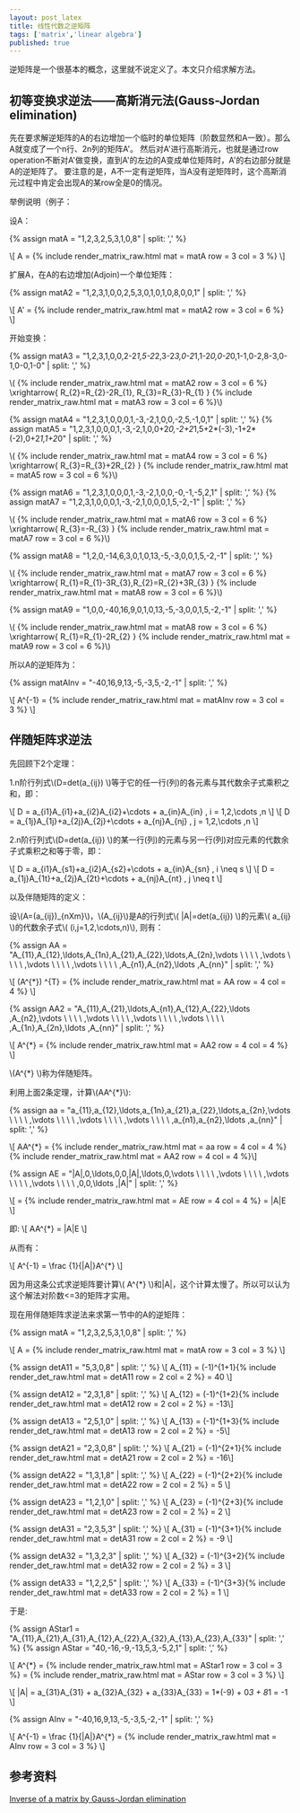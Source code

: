 ```yaml
---
layout: post_latex
title: 线性代数之逆矩阵
tags: ['matrix','linear algebra']
published: true
---
```



逆矩阵是一个很基本的概念，这里就不说定义了。本文只介绍求解方法。

## 初等变换求逆法——高斯消元法(Gauss-Jordan elimination)

先在要求解逆矩阵的A的右边增加一个临时的单位矩阵（阶数显然和A一致）。那么A就变成了一个n行、2n列的矩阵A'。
然后对A'进行高斯消元，也就是通过row operation不断对A'做变换，直到A'的左边的A变成单位矩阵时，A'的右边部分就是A的逆矩阵了。
要注意的是，A不一定有逆矩阵，当A没有逆矩阵时，这个高斯消元过程中肯定会出现A的某row全是0的情况。

举例说明（例子：

设A：


{% assign matA = "1,2,3,2,5,3,1,0,8" | split: ',' %}

\\[ A = {% include render_matrix_raw.html mat = matA row = 3 col = 3 %} \\]

扩展A，在A的右边增加(Adjoin)一个单位矩阵：

{% assign matA2 = "1,2,3,1,0,0,2,5,3,0,1,0,1,0,8,0,0,1" | split: ',' %}

\\[ A' = {% include render_matrix_raw.html mat = matA2 row = 3 col = 6 %} \\]

开始变换：

{% assign matA3 = "1,2,3,1,0,0,2-2*1,5-2*2,3-2*3,0-2*1,1-2*0,0-2*0,1-1,0-2,8-3,0-1,0-0,1-0" | split: ',' %}

\\( {% include render_matrix_raw.html mat = matA2 row = 3 col = 6 %} \\xrightarrow\{ R\_\{2\}=R\_\{2\}-2R\_\{1\}, R\_\{3\}=R\_\{3\}-R\_\{1\} \}  {% include render_matrix_raw.html mat = matA3 row = 3 col = 6 %}\\)

{% assign matA4 = "1,2,3,1,0,0,0,1,-3,-2,1,0,0,-2,5,-1,0,1" | split: ',' %}
{% assign matA5 = "1,2,3,1,0,0,0,1,-3,-2,1,0,0+2*0,-2+2*1,5+2*(-3),-1+2*(-2),0+2*1,1+2*0" | split: ',' %}


\\( {% include render_matrix_raw.html mat = matA4 row = 3 col = 6 %} \\xrightarrow\{ R\_\{3\}=R\_\{3\}+2R\_\{2\} \}  {% include render_matrix_raw.html mat = matA5 row = 3 col = 6 %}\\)


{% assign matA6 = "1,2,3,1,0,0,0,1,-3,-2,1,0,0,-0,-1,-5,2,1" | split: ',' %}
{% assign matA7 = "1,2,3,1,0,0,0,1,-3,-2,1,0,0,0,1,5,-2,-1" | split: ',' %}


\\( {% include render_matrix_raw.html mat = matA6 row = 3 col = 6 %} \\xrightarrow\{ R\_\{3\}=-R\_\{3\} \}  {% include render_matrix_raw.html mat = matA7 row = 3 col = 6 %}\\)

{% assign matA8 = "1,2,0,-14,6,3,0,1,0,13,-5,-3,0,0,1,5,-2,-1" | split: ',' %}


\\( {% include render_matrix_raw.html mat = matA7 row = 3 col = 6 %} \\xrightarrow\{ R\_\{1\}=R\_\{1\}-3R\_\{3\},R\_\{2\}=R\_\{2\}+3R\_\{3\} \}  {% include render_matrix_raw.html mat = matA8 row = 3 col = 6 %}\\)

{% assign matA9 = "1,0,0,-40,16,9,0,1,0,13,-5,-3,0,0,1,5,-2,-1" | split: ',' %}


\\( {% include render_matrix_raw.html mat = matA8 row = 3 col = 6 %} \\xrightarrow\{ R\_\{1\}=R\_\{1\}-2R\_\{2\} \}  {% include render_matrix_raw.html mat = matA9 row = 3 col = 6 %}\\)


所以A的逆矩阵为：

{% assign matAInv = "-40,16,9,13,-5,-3,5,-2,-1" | split: ',' %}

\\[  A\^\{-1\} = {% include render_matrix_raw.html mat = matAInv row = 3 col = 3 %} \\]


## 伴随矩阵求逆法

先回顾下2个定理：

1.n阶行列式\\(D=det(a\_\{ij\}) \\)等于它的任一行(列)的各元素与其代数余子式乘积之和，即：

\\[ D = a\_\{i1\}A\_\{i1\}+a\_\{i2\}A\_\{i2\}+\\cdots + a\_\{in\}A\_\{in\} , i = 1,2,\\cdots ,n \\]
\\[ D = a\_\{1j\}A\_\{1j\}+a\_\{2j\}A\_\{2j\}+\\cdots + a\_\{nj\}A\_\{nj\} , j = 1,2,\\cdots ,n \\]

2.n阶行列式\\(D=det(a\_\{ij\}) \\)的某一行(列)的元素与另一行(列)对应元素的代数余子式乘积之和等于零，即：

\\[ D = a\_\{i1\}A\_\{s1\}+a\_\{i2\}A\_\{s2\}+\\cdots + a\_\{in\}A\_\{sn\} , i \\neq s \\]
\\[ D = a\_\{1j\}A\_\{1t\}+a\_\{2j\}A\_\{2t\}+\\cdots + a\_\{nj\}A\_\{nt\} , j \\neq t \\]

以及伴随矩阵的定义：

设\\(A=(a\_\{ij\})\_\{nXm\}\\)，\\(A\_\{ij\}\\)是A的行列式\\( |A|=det(a\_\{ij\}) \\)的元素\\( a\_\{ij\} \\)的代数余子式\\( (i,j=1,2,\\cdots,n)\\), 则有：

{% assign AA = "A\_\{11\},A\_\{12\},\\ldots,A\_\{1n\},A\_\{21\},A\_\{22\},\\ldots,A\_\{2n\},\\vdots \ \ \ \ ,\\vdots \ \ \ \ ,\\vdots \ \ \ \ ,\\vdots \ \ \ \ ,A\_\{n1\},A\_\{n2\},\\ldots ,A\_\{nn\}" | split: ',' %}

\\[ (A\^\{*\}) \^\{T\} = {% include render_matrix_raw.html mat = AA row = 4 col = 4 %}  \\]

{% assign AA2 = "A\_\{11\},A\_\{21\},\\ldots,A\_\{n1\},A\_\{12\},A\_\{22\},\\ldots ,A\_\{n2\},\\vdots \ \ \ \ ,\\vdots  \ \ \ \ ,\\vdots \ \ \ \ ,\\vdots \ \ \ \ ,A\_\{1n\},A\_\{2n\},\\ldots ,A\_\{nn\}" | split: ',' %}

\\[ A\^\{*\} = {% include render_matrix_raw.html mat = AA2 row = 4 col = 4 %}  \\]

\\(A\^\{*\} \\)称为伴随矩阵。

利用上面2条定理，计算\\(AA\^\{*\}\\):


{% assign aa = "a\_\{11\},a\_\{12\},\\ldots,a\_\{1n\},a\_\{21\},a\_\{22\},\\ldots,a\_\{2n\},\\vdots \ \ \ \ ,\\vdots \ \ \ \ ,\\vdots \ \ \ \ ,\\vdots \ \ \ \ ,a\_\{n1\},a\_\{n2\},\\ldots ,a\_\{nn\}" | split: ',' %}


\\[ AA\^\{*\} = {% include render_matrix_raw.html mat = aa row = 4 col = 4 %}{% include render_matrix_raw.html mat = AA2 row = 4 col = 4 %}\\]

{% assign AE = "|A|,0,\\ldots,0,0,|A|,\\ldots,0,\\vdots \ \ \ \ ,\\vdots \ \ \ \ ,\\vdots \ \ \ \ ,\\vdots \ \ \ \ ,0,0,\\ldots ,|A|" | split: ',' %}

\\[  = {% include render_matrix_raw.html mat = AE row = 4 col = 4 %}  = |A|E \\]

即:
\\[ AA\^\{*\}  = |A|E \\]

从而有：

\\[ A\^\{-1\}  = \\frac \{1\}\{|A|\}A\^\{*\} \\]


因为用这条公式求逆矩阵要计算\\( A\^\{*\}  \\)和|A|，这个计算太慢了。所以可以认为这个解法对阶数<=3的矩阵才实用。

现在用伴随矩阵求逆法来求第一节中的A的逆矩阵：


{% assign matA = "1,2,3,2,5,3,1,0,8" | split: ',' %}

\\[ A = {% include render_matrix_raw.html mat = matA row = 3 col = 3 %} \\]

{% assign detA11 = "5,3,0,8" | split: ',' %}
\\[ A\_\{11\} = (-1)\^\{1+1\}{% include render_det_raw.html mat = detA11 row = 2 col = 2 %} = 40 \\]

{% assign detA12 = "2,3,1,8" | split: ',' %}
\\[ A\_\{12\} = (-1)\^\{1+2\}{% include render_det_raw.html mat = detA12 row = 2 col = 2 %} = -13\\]

{% assign detA13 = "2,5,1,0" | split: ',' %}
\\[ A\_\{13\} = (-1)\^\{1+3\}{% include render_det_raw.html mat = detA13 row = 2 col = 2 %} = -5\\]

{% assign detA21 = "2,3,0,8" | split: ',' %}
\\[ A\_\{21\} = (-1)\^\{2+1\}{% include render_det_raw.html mat = detA21 row = 2 col = 2 %} = -16\\]

{% assign detA22 = "1,3,1,8" | split: ',' %}
\\[ A\_\{22\} = (-1)\^\{2+2\}{% include render_det_raw.html mat = detA22 row = 2 col = 2 %} = 5 \\]

{% assign detA23 = "1,2,1,0" | split: ',' %}
\\[ A\_\{23\} = (-1)\^\{2+3\}{% include render_det_raw.html mat = detA23 row = 2 col = 2 %} = 2 \\]

{% assign detA31 = "2,3,5,3" | split: ',' %}
\\[ A\_\{31\} = (-1)\^\{3+1\}{% include render_det_raw.html mat = detA31 row = 2 col = 2 %} = -9 \\]

{% assign detA32 = "1,3,2,3" | split: ',' %}
\\[ A\_\{32\} = (-1)\^\{3+2\}{% include render_det_raw.html mat = detA32 row = 2 col = 2 %} = 3 \\]

{% assign detA33 = "1,2,2,5" | split: ',' %}
\\[ A\_\{33\} = (-1)\^\{3+3\}{% include render_det_raw.html mat = detA33 row = 2 col = 2 %} = 1 \\]

于是:

{% assign AStar1 = "A\_\{11\},A\_\{21\},A\_\{31\},A\_\{12\},A\_\{22\},A\_\{32\},A\_\{13\},A\_\{23\},A\_\{33\}" | split: ',' %}
{% assign AStar = "40,-16,-9,-13,5,3,-5,2,1" | split: ',' %}

\\[ A\^\{*\} = {% include render_matrix_raw.html mat = AStar1 row = 3 col = 3 %} = {% include render_matrix_raw.html mat = AStar row = 3 col = 3 %} \\]

\\[ |A| =  a\_\{31\}A\_\{31\} + a\_\{32\}A\_\{32\} + a\_\{33\}A\_\{33\} = 1*(-9) + 0*3 + 8*1 = -1 \\]

{% assign AInv = "-40,16,9,13,-5,-3,5,-2,-1" | split: ',' %}

\\[ A\^\{-1\}  = \\frac \{1\}\{|A|\}A\^\{*\} = {% include render_matrix_raw.html mat = AInv row = 3 col = 3 %}   \\]
## 参考资料

[Inverse of a matrix by Gauss-Jordan elimination](http://www.mathportal.org/linear-algebra/matrices/gauss-jordan.php)